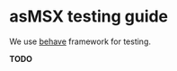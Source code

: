 # asMSX testing guide

We use [behave](https://behave.readthedocs.io/en/stable/) framework for testing.

**TODO**
